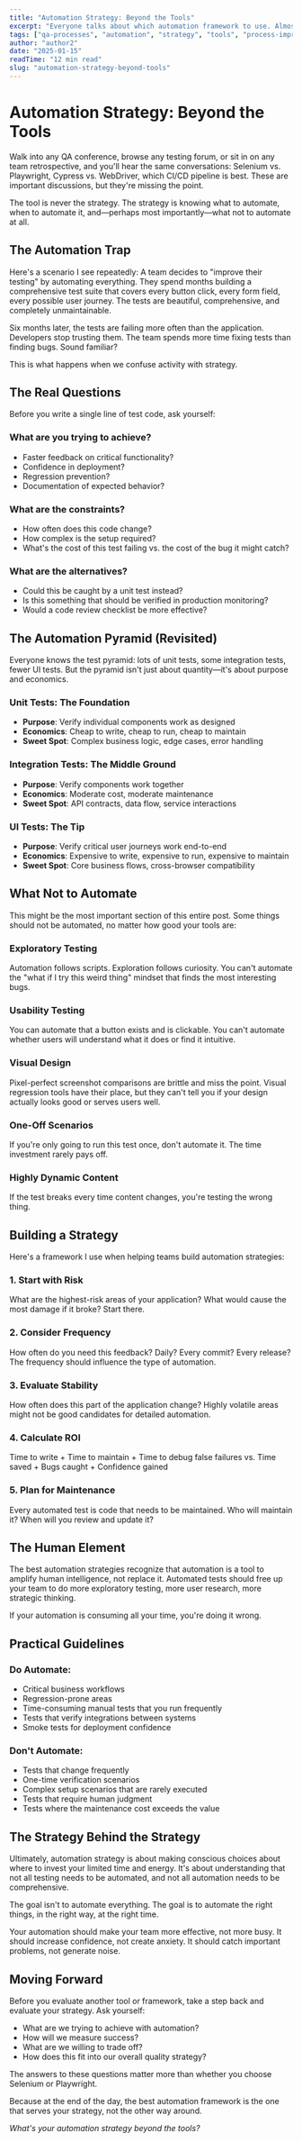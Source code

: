 ```yaml
---
title: "Automation Strategy: Beyond the Tools"
excerpt: "Everyone talks about which automation framework to use. Almost no one talks about whether you should automate that test at all."
tags: ["qa-processes", "automation", "strategy", "tools", "process-improvement"]
author: "author2"
date: "2025-01-15"
readTime: "12 min read"
slug: "automation-strategy-beyond-tools"
---
```


# Automation Strategy: Beyond the Tools

Walk into any QA conference, browse any testing forum, or sit in on any team retrospective, and you'll hear the same conversations: Selenium vs. Playwright, Cypress vs. WebDriver, which CI/CD pipeline is best. These are important discussions, but they're missing the point.

The tool is never the strategy. The strategy is knowing what to automate, when to automate it, and—perhaps most importantly—what not to automate at all.

## The Automation Trap

Here's a scenario I see repeatedly: A team decides to "improve their testing" by automating everything. They spend months building a comprehensive test suite that covers every button click, every form field, every possible user journey. The tests are beautiful, comprehensive, and completely unmaintainable.

Six months later, the tests are failing more often than the application. Developers stop trusting them. The team spends more time fixing tests than finding bugs. Sound familiar?

This is what happens when we confuse activity with strategy.

## The Real Questions

Before you write a single line of test code, ask yourself:

### What are you trying to achieve?
- Faster feedback on critical functionality?
- Confidence in deployment?
- Regression prevention?
- Documentation of expected behavior?

### What are the constraints?
- How often does this code change?
- How complex is the setup required?
- What's the cost of this test failing vs. the cost of the bug it might catch?

### What are the alternatives?
- Could this be caught by a unit test instead?
- Is this something that should be verified in production monitoring?
- Would a code review checklist be more effective?

## The Automation Pyramid (Revisited)

Everyone knows the test pyramid: lots of unit tests, some integration tests, fewer UI tests. But the pyramid isn't just about quantity—it's about purpose and economics.

### Unit Tests: The Foundation
- **Purpose**: Verify individual components work as designed
- **Economics**: Cheap to write, cheap to run, cheap to maintain
- **Sweet Spot**: Complex business logic, edge cases, error handling

### Integration Tests: The Middle Ground
- **Purpose**: Verify components work together
- **Economics**: Moderate cost, moderate maintenance
- **Sweet Spot**: API contracts, data flow, service interactions

### UI Tests: The Tip
- **Purpose**: Verify critical user journeys work end-to-end
- **Economics**: Expensive to write, expensive to run, expensive to maintain
- **Sweet Spot**: Core business flows, cross-browser compatibility

## What Not to Automate

This might be the most important section of this entire post. Some things should not be automated, no matter how good your tools are:

### Exploratory Testing
Automation follows scripts. Exploration follows curiosity. You can't automate the "what if I try this weird thing" mindset that finds the most interesting bugs.

### Usability Testing
You can automate that a button exists and is clickable. You can't automate whether users will understand what it does or find it intuitive.

### Visual Design
Pixel-perfect screenshot comparisons are brittle and miss the point. Visual regression tools have their place, but they can't tell you if your design actually looks good or serves users well.

### One-Off Scenarios
If you're only going to run this test once, don't automate it. The time investment rarely pays off.

### Highly Dynamic Content
If the test breaks every time content changes, you're testing the wrong thing.

## Building a Strategy

Here's a framework I use when helping teams build automation strategies:

### 1. Start with Risk
What are the highest-risk areas of your application? What would cause the most damage if it broke? Start there.

### 2. Consider Frequency
How often do you need this feedback? Daily? Every commit? Every release? The frequency should influence the type of automation.

### 3. Evaluate Stability
How often does this part of the application change? Highly volatile areas might not be good candidates for detailed automation.

### 4. Calculate ROI
Time to write + Time to maintain + Time to debug false failures vs. Time saved + Bugs caught + Confidence gained

### 5. Plan for Maintenance
Every automated test is code that needs to be maintained. Who will maintain it? When will you review and update it?

## The Human Element

The best automation strategies recognize that automation is a tool to amplify human intelligence, not replace it. Automated tests should free up your team to do more exploratory testing, more user research, more strategic thinking.

If your automation is consuming all your time, you're doing it wrong.

## Practical Guidelines

### Do Automate:
- Critical business workflows
- Regression-prone areas
- Time-consuming manual tests that you run frequently
- Tests that verify integrations between systems
- Smoke tests for deployment confidence

### Don't Automate:
- Tests that change frequently
- One-time verification scenarios
- Complex setup scenarios that are rarely executed
- Tests that require human judgment
- Tests where the maintenance cost exceeds the value

## The Strategy Behind the Strategy

Ultimately, automation strategy is about making conscious choices about where to invest your limited time and energy. It's about understanding that not all testing needs to be automated, and not all automation needs to be comprehensive.

The goal isn't to automate everything. The goal is to automate the right things, in the right way, at the right time.

Your automation should make your team more effective, not more busy. It should increase confidence, not create anxiety. It should catch important problems, not generate noise.

## Moving Forward

Before you evaluate another tool or framework, take a step back and evaluate your strategy. Ask yourself:

- What are we trying to achieve with automation?
- How will we measure success?
- What are we willing to trade off?
- How does this fit into our overall quality strategy?

The answers to these questions matter more than whether you choose Selenium or Playwright.

Because at the end of the day, the best automation framework is the one that serves your strategy, not the other way around.

*What's your automation strategy beyond the tools?*